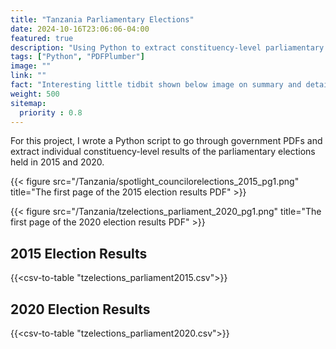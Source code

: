 ```yaml
---
title: "Tanzania Parliamentary Elections"
date: 2024-10-16T23:06:06-04:00
featured: true
description: "Using Python to extract constituency-level parliamentary election results from government PDFs."
tags: ["Python", "PDFPlumber"]
image: ""
link: ""
fact: "Interesting little tidbit shown below image on summary and detail page"
weight: 500
sitemap:
  priority : 0.8
---
```


For this project, I wrote a Python script to go through government PDFs and extract individual constituency-level results of the parliamentary elections held in 2015 and 2020.

{{< figure src="/Tanzania/spotlight_councilorelections_2015_pg1.png" title="The first page of the 2015 election results PDF" >}}

{{< figure src="/Tanzania/tzelections_parliament_2020_pg1.png" title="The first page of the 2020 election results PDF" >}}

## 2015 Election Results
{{<csv-to-table "tzelections_parliament2015.csv">}}

## 2020 Election Results
{{<csv-to-table "tzelections_parliament2020.csv">}}